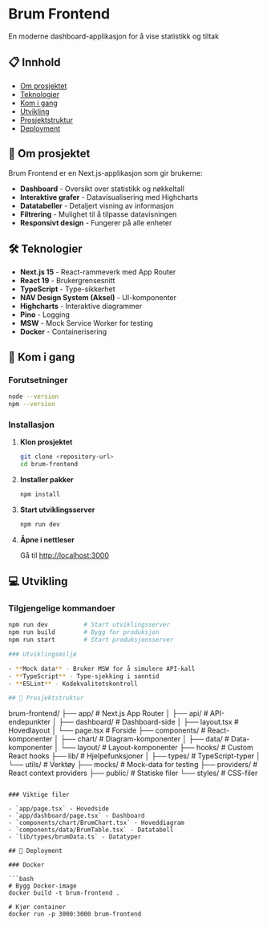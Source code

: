 # Brum Frontend

En moderne dashboard-applikasjon for å vise statistikk og tiltak
## 📋 Innhold

- [Om prosjektet](#om-prosjektet)
- [Teknologier](#teknologier)
- [Kom i gang](#kom-i-gang)
- [Utvikling](#utvikling)
- [Prosjektstruktur](#prosjektstruktur)
- [Deployment](#deployment)

## 🎯 Om prosjektet

Brum Frontend er en Next.js-applikasjon som gir brukerne:

- **Dashboard** - Oversikt over statistikk og nøkkeltall
- **Interaktive grafer** - Datavisualisering med Highcharts
- **Datatabeller** - Detaljert visning av informasjon
- **Filtrering** - Mulighet til å tilpasse datavisningen
- **Responsivt design** - Fungerer på alle enheter

## 🛠️ Teknologier

- **Next.js 15** - React-rammeverk med App Router
- **React 19** - Brukergrensesnitt
- **TypeScript** - Type-sikkerhet
- **NAV Design System (Aksel)** - UI-komponenter
- **Highcharts** - Interaktive diagrammer
- **Pino** - Logging
- **MSW** - Mock Service Worker for testing
- **Docker** - Containerisering

## 🚀 Kom i gang

### Forutsetninger

```bash
node --version  
npm --version
```

### Installasjon

1. **Klon prosjektet**
   ```bash
   git clone <repository-url>
   cd brum-frontend
   ```

2. **Installer pakker**
   ```bash
   npm install
   ```

3. **Start utviklingsserver**
   ```bash
   npm run dev
   ```

4. **Åpne i nettleser**
   
   Gå til [http://localhost:3000](http://localhost:3000)

## 💻 Utvikling

### Tilgjengelige kommandoer

```bash
npm run dev          # Start utviklingsserver
npm run build        # Bygg for produksjon
npm run start        # Start produksjonsserver

### Utviklingsmiljø

- **Mock data** - Bruker MSW for å simulere API-kall
- **TypeScript** - Type-sjekking i sanntid
- **ESLint** - Kodekvalitetskontroll

## 📁 Prosjektstruktur

```
brum-frontend/
├── app/                    # Next.js App Router
│   ├── api/               # API-endepunkter
│   ├── dashboard/         # Dashboard-side
│   ├── layout.tsx         # Hovedlayout
│   └── page.tsx          # Forside
├── components/            # React-komponenter
│   ├── chart/            # Diagram-komponenter
│   ├── data/             # Data-komponenter
│   └── layout/           # Layout-komponenter
├── hooks/                # Custom React hooks
├── lib/                  # Hjelpefunksjoner
│   ├── types/           # TypeScript-typer
│   └── utils/           # Verktøy
├── mocks/               # Mock-data for testing
├── providers/           # React context providers
├── public/              # Statiske filer
└── styles/              # CSS-filer
```

### Viktige filer

- `app/page.tsx` - Hovedside
- `app/dashboard/page.tsx` - Dashboard
- `components/chart/BrumChart.tsx` - Hoveddiagram
- `components/data/BrumTable.tsx` - Datatabell
- `lib/types/brumData.ts` - Datatyper

## 🐳 Deployment

### Docker

```bash
# Bygg Docker-image
docker build -t brum-frontend .

# Kjør container
docker run -p 3000:3000 brum-frontend
```
